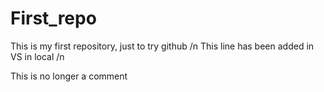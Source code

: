 # First_repo
This is my first repository, just to try github /n
This line has been added in VS in local /n
<!-- This is a comment --> This is no longer a comment